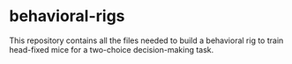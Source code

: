 # behavioral-rigs

This repository contains all the files needed to build a behavioral rig to train head-fixed mice for a two-choice decision-making task.